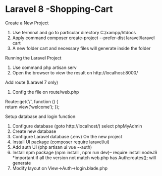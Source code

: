 # Laravel 8 -Shopping-Cart

Create a New Project
1) Use terminal and go to particular directory C:/xampp/htdocs
2) Apply command composer create-project --prefer-dist laravel/laravel cart
3) A new folder cart and necessary files will generate inside the folder

Running the Laravel Project
1) Use command php artisan serv
2) Open the browser to view the result on http://localhost:8000/

Add route (Laravel 7 only)
1) Config the file on route/web.php

Route::get('/', function () {  
return view('welcome’);
});


Setup database and login function
1) Configure database (goto http://localhost/) select phpMyAdmin
2) Create new database
3) Configure Laravel database (.env) On the new project
4) Install UI package (composer require laravel/ui)
5) Add auth UI (php artisan ui vue --auth)
6) Install npm package (npm install , npm run dev)– require install nodeJS
*important if all the version not match
	web.php has Auth::routes(); will generate
7) Modify layout on View->Auth->login.blade.php



